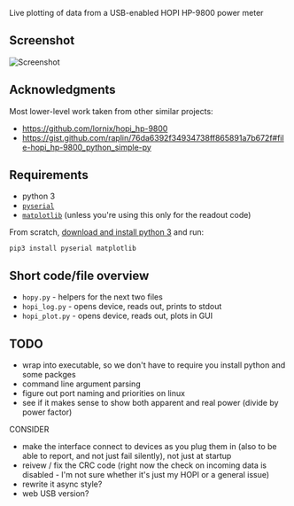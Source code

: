 Live plotting of data from a USB-enabled HOPI HP-9800 power meter

## Screenshot
![Screenshot](https://raw.githubusercontent.com/scarfboy/hopy/main/screenshots/more.png)


## Acknowledgments
Most lower-level work taken from other similar projects:
- https://github.com/lornix/hopi_hp-9800
- https://gist.github.com/raplin/76da6392f34934738ff865891a7b672f#file-hopi_hp-9800_python_simple-py


## Requirements
- python 3
- [`pyserial`](https://pypi.org/project/pyserial/)
- [`matplotlib`](https://pypi.org/project/matplotlib/) (unless you're using this only for the readout code)

From scratch, [download and install python 3](https://www.python.org/downloads/) and run:
```
pip3 install pyserial matplotlib
```

## Short code/file overview
- `hopy.py` - helpers for the next two files
- `hopi_log.py` - opens device, reads out, prints to stdout
- `hopi_plot.py` - opens device, reads out, plots in GUI


## TODO
- wrap into executable, so we don't have to require you install python and some packges
- command line argument parsing
- figure out port naming and priorities on linux
- see if it makes sense to show both apparent and real power (divide by power factor)

CONSIDER
- make the interface connect to devices as you plug them in (also to be able to report, and not just fail silently), not just at startup
- reivew / fix the CRC code  (right now the check on incoming data is  disabled - I'm not sure whether it's just my HOPI or a general issue)
- rewrite it async style?
- web USB version?
